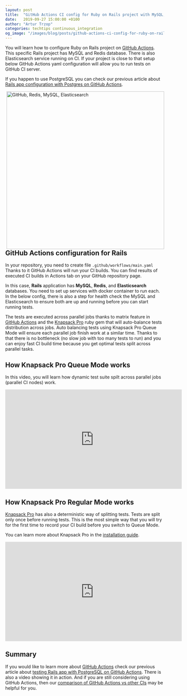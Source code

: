 ```yaml
---
layout: post
title:  "GitHub Actions CI config for Ruby on Rails project with MySQL, Redis, Elasticsearch - how to run parallel tests"
date:   2019-09-27 15:00:00 +0100
author: "Artur Trzop"
categories: techtips continuous_integration
og_image: "/images/blog/posts/github-actions-ci-config-for-ruby-on-rails-project-with-mysql-redis-elasticsearch-how-to-run-parallel-tests/github-mysql-redis-elasticsearch.png"
---
```


You will learn how to configure Ruby on Rails project on [GitHub Actions](https://knapsackpro.com/ci_servers/github-actions?utm_source=docs_knapsackpro&utm_medium=blog_post&utm_campaign=github-actions-ci-config-for-ruby-on-rails-project-with-mysql-redis-elasticsearch-how-to-run-parallel-tests). This specific Rails project has MySQL and Redis database. There is also Elasticsearch service running on CI. If your project is close to that setup below GitHub Actions yaml configuration will allow you to run tests on GitHub CI server.

If you happen to use PostgreSQL you can check our previous article about [Rails app configuration with Postgres on GitHub Actions](/2019/how-to-run-rspec-on-github-actions-for-ruby-on-rails-app-using-parallel-jobs).

<img src="/images/blog/posts/github-actions-ci-config-for-ruby-on-rails-project-with-mysql-redis-elasticsearch-how-to-run-parallel-tests/github-mysql-redis-elasticsearch.png" style="width:500px;margin-left: 15px;float:right;" alt="GitHub, Redis, MySQL, Elasticsearch" />

## GitHub Actions configuration for Rails

In your repository, you need to create file `.github/workflows/main.yaml` Thanks to it GitHub Actions will run your CI builds. You can find results of executed CI builds in Actions tab on your GitHub repository page.

In this case, <b>Rails</b> application has <b>MySQL</b>, <b>Redis</b>, and <b>Elasticsearch</b> databases. You need to set up services with docker container to run each. In the below config, there is also a step for health check the MySQL and Elasticsearch to ensure both are up and running before you can start running tests.

The tests are executed across parallel jobs thanks to matrix feature in [GitHub Actions](https://knapsackpro.com/ci_servers/github-actions?utm_source=docs_knapsackpro&utm_medium=blog_post&utm_campaign=github-actions-ci-config-for-ruby-on-rails-project-with-mysql-redis-elasticsearch-how-to-run-parallel-tests) and the [Knapsack Pro](https://knapsackpro.com?utm_source=docs_knapsackpro&utm_medium=blog_post&utm_campaign=github-actions-ci-config-for-ruby-on-rails-project-with-mysql-redis-elasticsearch-how-to-run-parallel-tests) ruby gem that will auto-balance tests distribution across jobs. Auto balancing tests using Knapsack Pro Queue Mode will ensure each parallel job finish work at a similar time. Thanks to that there is no bottleneck (no slow job with too many tests to run) and you can enjoy fast CI build time because you get optimal tests split across parallel tasks.

<script src="https://gist.github.com/ArturT/b3679cfe7c2d3d8625d54fb5a8966874.js"></script>

## How Knapsack Pro Queue Mode works

In this video, you will learn how dynamic test suite spilt across parallel jobs (parallel CI nodes) work.

<iframe width="560" height="315" src="https://www.youtube.com/embed/hUEB1XDKEFY" frameborder="0" allow="accelerometer; autoplay; encrypted-media; gyroscope; picture-in-picture" allowfullscreen></iframe>

## How Knapsack Pro Regular Mode works

[Knapsack Pro](https://knapsackpro.com?utm_source=docs_knapsackpro&utm_medium=blog_post&utm_campaign=github-actions-ci-config-for-ruby-on-rails-project-with-mysql-redis-elasticsearch-how-to-run-parallel-tests) has also a deterministic way of splitting tests. Tests are split only once before running tests. This is the most simple way that you will try for the first time to record your CI build before you switch to Queue Mode.

You can learn more about Knapsack Pro in the [installation guide](/integration/).

<iframe width="560" height="315" src="https://www.youtube.com/embed/ZEb6NeRRfQ4" frameborder="0" allow="accelerometer; autoplay; encrypted-media; gyroscope; picture-in-picture" allowfullscreen></iframe>

## Summary

If you would like to learn more about [GitHub Actions](https://knapsackpro.com/ci_servers/github-actions?utm_source=docs_knapsackpro&utm_medium=blog_post&utm_campaign=github-actions-ci-config-for-ruby-on-rails-project-with-mysql-redis-elasticsearch-how-to-run-parallel-tests) check our previous article about [testing Rails app with PostgreSQL on GitHub Actions](/2019/how-to-run-rspec-on-github-actions-for-ruby-on-rails-app-using-parallel-jobs). There is also a video showing it in action. And if you are still considering using GitHub Actions, then our [comparison of GitHub Actions vs other CIs](https://knapsackpro.com/ci_comparisons?utm_source=docs_knapsackpro&utm_medium=blog_post&utm_campaign=github-actions-ci-config-for-ruby-on-rails-project-with-mysql-redis-elasticsearch-how-to-run-parallel-tests#github-actions) may be helpful for you.
